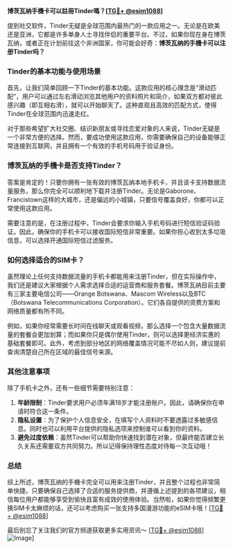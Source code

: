 **博茨瓦纳手機卡可以註冊Tinder嗎？[[TG💪+ @esim1088](https://t.me/s/esim1088)]**

提到社交软件，Tinder无疑是全球范围内最热门的一款应用之一。无论是在欧美还是亚洲，它都是许多单身人士寻找伴侣的重要平台。不过，如果你现在身在博茨瓦纳，或者正在计划前往这个非洲国家，你可能会好奇：**博茨瓦纳的手機卡可以注册Tinder吗？**

### Tinder的基本功能与使用场景

首先，让我们简单回顾一下Tinder的基本功能。这款应用的核心理念是“滑动匹配”，用户可以通过左右滑动浏览其他用户的资料照片和简介，如果双方都对彼此感兴趣（即互相右滑），就可以开始聊天了。这种直观且高效的匹配方式，使得Tinder在全球范围内迅速走红。

对于那些希望扩大社交圈、结识新朋友或寻找恋爱对象的人来说，Tinder无疑是一个非常方便的选择。然而，要成功使用这款应用，你需要确保自己的设备能够正常连接到互联网，并且拥有一个有效的手机号码用于验证身份。

### 博茨瓦纳的手機卡是否支持Tinder？

答案是肯定的！只要你拥有一张有效的博茨瓦纳本地手机卡，并且该卡支持数据流量服务，那么你完全可以顺利地下载并注册Tinder。无论是Gaborone、Francistown这样的大城市，还是偏远的小城镇，只要信号覆盖良好，你都可以正常使用这款应用。

需要注意的是，在注册过程中，Tinder会要求你输入手机号码进行短信验证码验证。因此，确保你的手机卡可以接收国际短信非常重要。如果你担心收到太多垃圾信息，可以选择开通国际短信过滤服务。

### 如何选择适合的SIM卡？

虽然理论上任何支持数据流量的手机卡都能用来注册Tinder，但在实际操作中，我们还是建议大家根据个人需求选择合适的运营商和服务套餐。博茨瓦纳目前主要有三家主要电信公司——Orange Botswana、Mascom Wireless以及BTC（Botswana Telecommunications Corporation）。它们各自提供的资费方案和网络质量都有所不同。

例如，如果你经常需要长时间在线聊天或观看视频，那么选择一个包含大量数据流量的套餐会更加划算；而如果你只是偶尔使用Tinder，则可以选择更经济实惠的基础套餐即可。此外，考虑到部分地区的网络覆盖情况可能不尽如人则，建议提前查询清楚自己所在区域的最佳信号来源。

### 其他注意事项

除了手机卡之外，还有一些细节需要特别注意：

1. **年龄限制**：Tinder要求用户必须年满18岁才能注册账户。因此，请确保你在申请时符合这一条件。
2. **隐私设置**：为了保护个人信息安全，在填写个人资料时不要透露过多敏感信息。同时也可以利用平台提供的隐私选项来控制谁可以看到你的资料。
3. **避免过度依赖**：虽然Tinder可以帮助你快速找到潜在对象，但最终能否建立长久关系还需要双方共同努力。所以记得保持理性态度对待每一次互动哦！

### 总结

综上所述，博茨瓦纳的手機卡完全可以用来注册Tinder，并且整个过程也非常简单快捷。只要确保自己选择了合适的服务提供商，并遵循上述提到的各项建议，相信每位用户都能够享受到愉快且富有成效的使用体验。当然啦，如果你觉得频繁更换SIM卡太麻烦的话，还可以考虑购买一张支持多国漫游功能的eSIM卡哦！[[TG💪+ @esim1088](https://t.me/s/esim1088)]

最后别忘了关注我们的官方频道获取更多实用资讯～ [[TG💪+ @esim1088](https://t.me/s/esim1088)] ![Image](https://i.postimg.cc/4NQfJmqS/Snipaste-2025-05-13-00-14-12.png)]